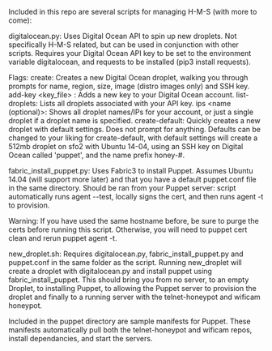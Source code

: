 Included in this repo are several scripts for managing H-M-S (with more to come):

digitalocean.py: Uses Digital Ocean API to spin up new droplets. Not specifically H-M-S related, but can be used in conjunction with other scripts. Requires your Digital Ocean API key to be set to the environment variable digitalocean, and requests to be installed (pip3 install requests).

Flags:
	create: Creates a new Digital Ocean droplet, walking you through prompts for name, region, size, image (distro images only) and SSH key.
	add-key <key_file> <name for SSH key>: Adds a new key to your Digital Ocean account.
	list-droplets: Lists all droplets associated with your API key.
	ips <name (optional)>: Shows all droplet names/IPs for your account, or just a single droplet if a droplet name is specified.
	create-default: Quickly creates a new droplet with default settings. Does not prompt for anything. Defaults can be changed to your liking for create-default, with default settings will create a 512mb droplet on sfo2 with Ubuntu 14-04, using an SSH key on Digital Ocean called 'puppet', and the name prefix honey-#.

fabric_install_puppet.py: Uses Fabric3 to install Puppet. Assumes Ubuntu 14.04 (will support more later) and that you have a default puppet.conf file in the same directory. Should be ran from your Puppet server: script automatically runs agent --test, locally signs the cert, and then runs agent -t to provision.

Warning: If you have used the same hostname before, be sure to purge the certs before running this script. Otherwise, you will need to puppet cert clean and rerun puppet agent -t.

new_droplet.sh: Requires digitalocean.py, fabric_install_puppet.py and puppet.conf in the same folder as the script. Running new_droplet will create a droplet with digitalocean.py and install puppet using fabric_install_puppet. This should bring you from no server, to an empty Droplet, to installing Puppet, to allowing the Puppet server to provision the droplet and finally to a running server with the telnet-honeypot and wificam honeypot.

Included in the puppet directory are sample manifests for Puppet. These manifests automatically pull both the telnet-honeypot and wificam repos, install dependancies, and start the servers.
